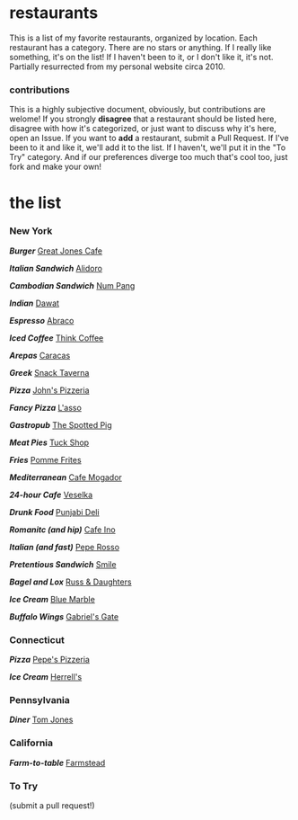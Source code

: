 # restaurants

This is a list of my favorite restaurants, organized by location. Each restaurant has a category. There are no stars or anything. If I really like something, it's on the list! If I haven't been to it, or I don't like it, it's not. Partially resurrected from my personal website circa 2010.

### contributions

This is a highly subjective document, obviously, but contributions are welome! If you strongly **disagree** that a restaurant should be listed here, disagree with how it's categorized, or just want to discuss why it's here, open an Issue. If you want to **add** a restaurant, submit a Pull Request. If I've been to it and like it, we'll add it to the list. If I haven't, we'll put it in the "To Try" category. And if our preferences diverge too much that's cool too, just fork and make your own!

# the list

### New York

***Burger***
[Great Jones Cafe](http://nymag.com/listings/restaurant/great-jones-cafe/)

***Italian Sandwich***
[Alidoro](http://nymag.com/listings/restaurant/alidoro/)

***Cambodian Sandwich***
[Num Pang](http://nymag.com/listings/restaurant/num-pang/)

***Indian***
[Dawat](http://nymag.com/listings/restaurant/dawat/)

***Espresso***
[Abraco](http://nymag.com/listings/restaurant/abraco/)

***Iced Coffee***
[Think Coffee](http://nymag.com/listings/restaurant/Think-Coffee/)

***Arepas***
[Caracas](http://nymag.com/listings/restaurant/caracas-arepa-bar/)

***Greek***
[Snack Taverna](http://nymag.com/listings/restaurant/snack-taverna/)

***Pizza***
[John's Pizzeria](http://nymag.com/listings/restaurant/johns_pizzeria00/)

***Fancy Pizza***
[L'asso](http://nymag.com/listings/restaurant/lasso/)

***Gastropub***
[The Spotted Pig](http://nymag.com/listings/restaurant/spotted-pig/)

***Meat Pies***
[Tuck Shop](http://nymag.com/listings/restaurant/tuck-shop/)

***Fries***
[Pomme Frites](http://nymag.com/listings/restaurant/pommes-frites/)

***Mediterranean***
[Cafe Mogador](http://nymag.com/listings/restaurant/cafe_mogador/)

***24-hour Cafe***
[Veselka](http://nymag.com/listings/restaurant/veselka/)

***Drunk Food***
[Punjabi Deli](http://nymag.com/listings/restaurant/punjabi-deli/)

***Romanitc (and hip)***
[Cafe Ino](http://nymag.com/listings/restaurant/ino/)

***Italian (and fast)***
[Pepe Rosso](http://nymag.com/listings/restaurant/pepe-rosso-to-go/)

***Pretentious Sandwich***
[Smile](http://nymag.com/listings/stores/the-smile/)

***Bagel and Lox***
[Russ & Daughters](http://nymag.com/listings/stores/russ_and_daughters/)

***Ice Cream***
[Blue Marble](http://nymag.com/listings/restaurant/blue-marble01/)

***Buffalo Wings***
[Gabriel's Gate](http://gabrielsgate.page.tl/)

### Connecticut

***Pizza***
[Pepe's Pizzeria](http://pepespizzeria.com/)

***Ice Cream***
[Herrell's](http://www.herrells.com/)

### Pennsylvania

***Diner***
[Tom Jones](http://www.yelp.com/biz/tom-jones-family-restaurant-brookhaven)

### California

***Farm-to-table***
[Farmstead](http://www.longmeadowranch.com/Farmstead/Restaurant)

### To Try

(submit a pull request!)
